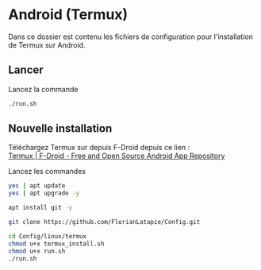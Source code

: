 # Android (Termux)

Dans ce dossier est contenu les fichiers de configuration pour l'installation de Termux sur Android.

## Lancer

Lancez la commande

```sh
./run.sh 
```

## Nouvelle installation

Téléchargez Termux sur depuis F-Droid depuis ce lien :  
[Termux | F-Droid - Free and Open Source Android App Repository](https://f-droid.org/packages/com.termux/)

Lancez les commandes

```sh
yes | apt update
yes | apt upgrade -y
```


```sh
apt install git -y
```


```sh
git clone https://github.com/FlorianLatapie/Config.git
```

```sh
cd Config/linux/termux
chmod u+x termux_install.sh
chmod u+x run.sh
./run.sh
```
